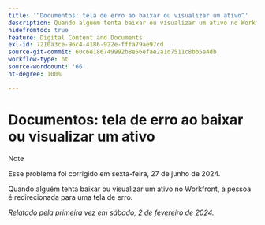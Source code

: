 ```yaml
---
title: '“Documentos: tela de erro ao baixar ou visualizar um ativo”'
description: Quando alguém tenta baixar ou visualizar um ativo no Workfront, a pessoa é redirecionada para uma tela de erro.
hidefromtoc: true
feature: Digital Content and Documents
exl-id: 7210a3ce-96c4-4186-922e-fffa79ae97cd
source-git-commit: 60c6e186749992b8e56efae2a1d7511c8bb5e4db
workflow-type: ht
source-wordcount: '66'
ht-degree: 100%

---
```


# Documentos: tela de erro ao baixar ou visualizar um ativo


>[!NOTE]
>
>Esse problema foi corrigido em sexta-feira, 27 de junho de 2024.

Quando alguém tenta baixar ou visualizar um ativo no Workfront, a pessoa é redirecionada para uma tela de erro.

_Relatado pela primeira vez em sábado, 2 de fevereiro de 2024._
